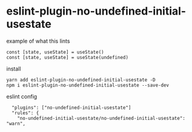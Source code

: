 # eslint-plugin-no-undefined-initial-usestate

example of what this lints
```
const [state, useState] = useState()
const [state, useState] = useState(undefined)
```




install
```
yarn add eslint-plugin-no-undefined-initial-usestate -D
npm i eslint-plugin-no-undefined-initial-usestate --save-dev
```
 

eslint config 
```javascriptasda
  "plugins": ["no-undefined-initial-usestate"]
  "rules": {
    "no-undefined-initial-usestate/no-undefined-initial-usestate": "warn",
```
